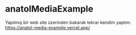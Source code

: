 # anatolMediaExample
Yapılmış bir web site üzerinden bakarak tekrar kendim yaptım. 
https://anatol-media-example.vercel.app/
